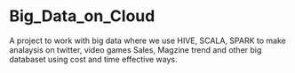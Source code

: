 # Big_Data_on_Cloud
A project to work with big data where we use HIVE, SCALA, SPARK to make analaysis on twitter, video games Sales, Magzine trend and other big databaset using cost and time effective ways.
